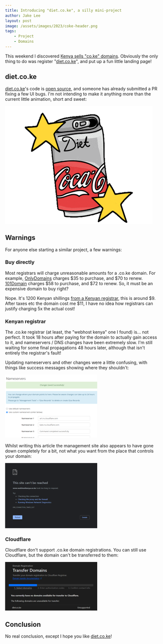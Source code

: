 ```yaml
---
title: Introducing "diet.co.ke", a silly mini-project
author: Jake Lee
layout: post
image: /assets/images/2023/coke-header.png
tags:
    - Project
    - Domains
---
```


This weekend I discovered [Kenya sells "co.ke" domains](https://www.webhostkenya.co.ke/ke-domains-name-registration/). Obviously the only thing to do was register "[diet.co.ke](https://diet.co.ke)", and put up a fun little landing page!

## diet.co.ke

[diet.co.ke](https://diet.co.ke)'s code is [open source](https://github.com/JakeSteam/diet.co.ke), and someone has already submitted a PR fixing a few UI bugs. I'm not intending to make it anything more than the current little animation, short and sweet:

![](https://raw.githubusercontent.com/JakeSteam/diet.co.ke/main/dietcoke.gif)

## Warnings 
For anyone else starting a similar project, a few warnings:

### Buy directly

Most registrars will charge unreasonable amounts for a .co.ke domain. For example, [OnlyDomains](https://www.onlydomains.com/domains/Kenya/.co.ke) charges $35 to purchase, and $70 to renew. [101Domain](https://www.101domain.com/domain-availability-search.htm) charges $58 to purchase, and $72 to renew. So, it must be an expensive domain to buy right?

Nope. It's 1200 Kenyan shillings [from a Kenyan registrar](https://www.webhostkenya.co.ke/ke-domains-name-registration/), this is around $9. After taxes etc the domain cost me $11, I have no idea how registrars can justify charging 5x the actual cost!

### Kenyan registrar

The .co.ke registrar (at least, the "webhost kenya" one I found) is... not perfect. It took 18 hours after paying for the domain to actually gain access to it, and nameservers / DNS changes have been extremely slow. I'm still waiting for some final propagations 48 hours later, although that isn't entirely the registrar's fault! 

Updating nameservers and other changes were a little confusing, with things like success messages showing where they shouldn't:

![](/assets/images/2023/coke-nameserver_thumbnail.png)

Whilst writing this article the management site also appears to have gone down completely for a bit, not what you want from the place that controls your domain:

![](/assets/images/2023/coke-registrar_thumbnail.png)

### Cloudflare

Cloudflare don't support .co.ke domain registrations. You can still use Cloudflare, but the domain can't be transferred to them:

![](/assets/images/2023/coke-cloudflare_thumbnail.png)

## Conclusion

No real conclusion, except I hope you like [diet.co.ke](https://diet.co.ke)!